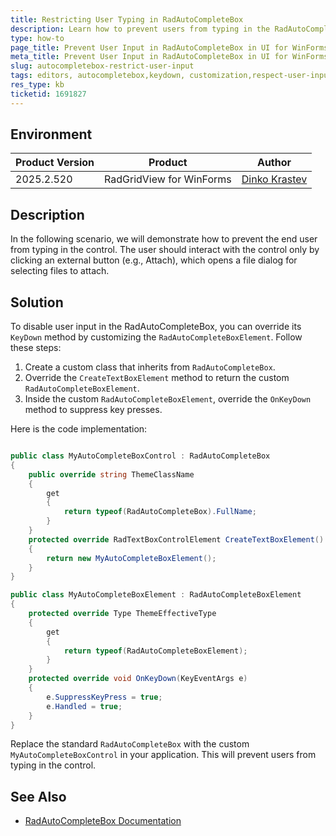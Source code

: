 ```yaml
---
title: Restricting User Typing in RadAutoCompleteBox
description: Learn how to prevent users from typing in the RadAutoCompleteBox in UI for WinForms.
type: how-to
page_title: Prevent User Input in RadAutoCompleteBox in UI for WinForms
meta_title: Prevent User Input in RadAutoCompleteBox in UI for WinForms
slug: autocompletebox-restrict-user-input
tags: editors, autocompletebox,keydown, customization,respect-user-input
res_type: kb
ticketid: 1691827
---
```


## Environment

|Product Version|Product|Author|
|----|----|----|
|2025.2.520|RadGridView for WinForms|[Dinko Krastev](https://www.telerik.com/blogs/author/dinko-krastev)|

## Description

In the following scenario, we will demonstrate how to prevent the end user from typing in the control. The user should interact with the control only by clicking an external button (e.g., Attach), which opens a file dialog for selecting files to attach.

## Solution

To disable user input in the RadAutoCompleteBox, you can override its `KeyDown` method by customizing the `RadAutoCompleteBoxElement`. Follow these steps:

1. Create a custom class that inherits from `RadAutoCompleteBox`.
2. Override the `CreateTextBoxElement` method to return the custom `RadAutoCompleteBoxElement`.
3. Inside the custom `RadAutoCompleteBoxElement`, override the `OnKeyDown` method to suppress key presses.

Here is the code implementation:

````C#

public class MyAutoCompleteBoxControl : RadAutoCompleteBox
{
    public override string ThemeClassName
    {
        get
        {
            return typeof(RadAutoCompleteBox).FullName;
        }
    }
    protected override RadTextBoxControlElement CreateTextBoxElement()
    {
        return new MyAutoCompleteBoxElement();
    }
}

public class MyAutoCompleteBoxElement : RadAutoCompleteBoxElement
{
    protected override Type ThemeEffectiveType
    {
        get
        {
            return typeof(RadAutoCompleteBoxElement);
        }
    }
    protected override void OnKeyDown(KeyEventArgs e)
    {
        e.SuppressKeyPress = true;
        e.Handled = true;
    }
}

````

Replace the standard `RadAutoCompleteBox` with the custom `MyAutoCompleteBoxControl` in your application. This will prevent users from typing in the control.

## See Also

- [RadAutoCompleteBox Documentation](https://docs.telerik.com/devtools/winforms/controls/editors/autocompletebox/autocompletebox)
